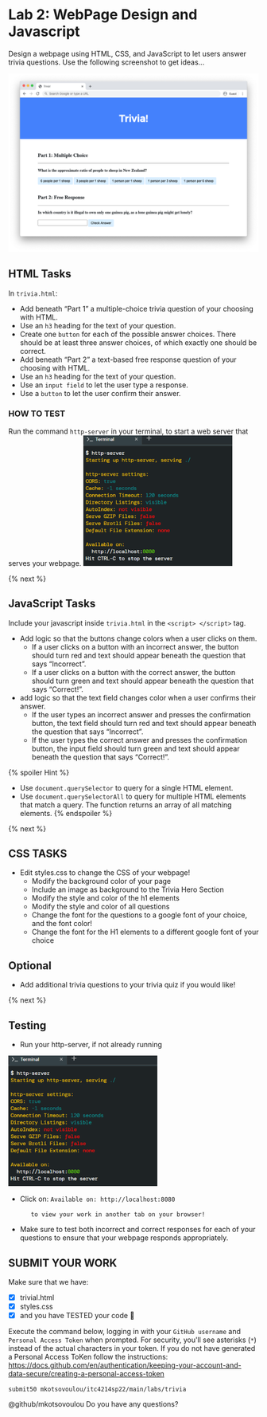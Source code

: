 # Lab 2: WebPage Design and Javascript
Design a webpage using HTML, CSS, and JavaScript to let users answer trivia questions. Use the following screenshot to get ideas...

![EndResult](questions.png)

## HTML Tasks
In `trivia.html`:
* Add beneath “Part 1” a multiple-choice trivia question of your choosing with HTML.
* Use an `h3` heading for the text of your question.
* Create one `button` for each of the possible answer choices. There should be at least three answer choices, of which exactly one should be correct.
* Add beneath “Part 2” a text-based free response question of your choosing with HTML.
* Use an `h3` heading for the text of your question.
* Use an `input field` to let the user type a response.
* Use a `button` to let the user confirm their answer.


### HOW TO TEST
Run the command `http-server` in your terminal, to start a web server that serves your webpage. 
![http-server](http-server.png)

{% next %}

## JavaScript  Tasks
Include your javascript inside `trivia.html` in the `<script> </script>` tag.

* Add logic so that the buttons change colors when a user clicks on them.
    * If a user clicks on a button with an incorrect answer, the button should turn red and text should appear beneath the question that says “Incorrect”.
    * If a user clicks on a button with the correct answer, the button should turn green and text should appear beneath the question that says “Correct!”.
* add logic so that the text field changes color when a user confirms their answer.
    * If the user types an incorrect answer and presses the confirmation button, the text field should turn red and text should appear beneath the question that says “Incorrect”.
    * If the user types the correct answer and presses the confirmation button, the input field should turn green and text should appear beneath the question that says “Correct!”.


{% spoiler Hint %}
* Use `document.querySelector` to query for a single HTML element.
* Use `document.querySelectorAll` to query for multiple HTML elements that match a query. 
The function returns an array of all matching elements.
{% endspoiler %}


{% next %}

## CSS TASKS
* Edit styles.css to change the CSS of your webpage!
    * Modify the background color of your page
    * Include an image as background to the Trivia Hero Section
    * Modify the style and color of the h1 elements
    * Modify the style and color of all questions
    * Change the font for the questions to a google font of your choice, and the font color!
    * Change the font for the H1 elements to a different google font of your choice

## Optional
* Add additional trivia questions to your trivia quiz if you would like!

{% next %}


## Testing
* Run your http-server, if not already running

![http-server](http-server.png) 

* Click on:
         ```
         Available on:
         http://localhost:8080
         ```
         
         to view your work in another tab on your browser!

* Make sure to test both incorrect and correct responses for each of your questions to ensure that your webpage responds appropriately.

## SUBMIT YOUR WORK

Make sure that we have:

- [x] trivial.html
- [x] styles.css
- [x] and you have TESTED your code :tada:

Execute the command below, logging in with your `GitHub username` and `Personal Access Token` when prompted. For security, you'll see asterisks (`*`) instead of the actual characters in your token. If you do not have generated a Personal Access ToKen follow the instructions: https://docs.github.com/en/authentication/keeping-your-account-and-data-secure/creating-a-personal-access-token

```
submit50 mkotsovoulou/itc4214sp22/main/labs/trivia
```

@github/mkotsovoulou Do you have any questions?